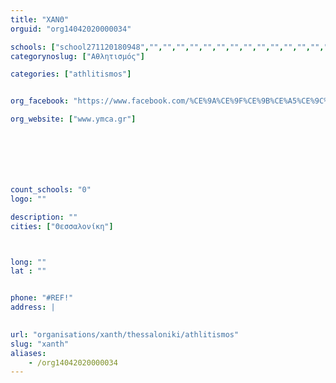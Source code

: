 ```yaml
---
title: "ΧΑΝΘ"
orguid: "org14042020000034"

schools: ["school271120180948","","","","","","","","","","","","","","","","","","","","","","","","","","","","","","","","","","","","","","","","","","","",""]
categorynoslug: ["Αθλητισμός"]

categories: ["athlitismos"]


org_facebook: "https://www.facebook.com/%CE%9A%CE%9F%CE%9B%CE%A5%CE%9C%CE%92%CE%97%CE%A4%CE%99%CE%9A%CE%9F-%CE%A7%CE%91%CE%9D%CE%98-158035910891406/"

org_website: ["www.ymca.gr"]







count_schools: "0"
logo: ""

description: ""
cities: ["Θεσσαλονίκη"]



long: ""
lat : ""


phone: "#REF!"
address: |
    

url: "organisations/xanth/thessaloniki/athlitismos"
slug: "xanth"
aliases:
    - /org14042020000034
---
```



